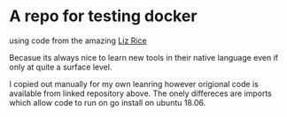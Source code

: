 # A repo for testing docker

using code from the amazing [Liz Rice](https://github.com/lizrice/containers-from-scratch)

Becasue its always nice to learn new tools in their native language even if only at quite a surface level. 

I copied out manually for my own leanring however origional code is available from linked repository above. The onely differeces are imports which allow code to run on go install on ubuntu 18.06.


